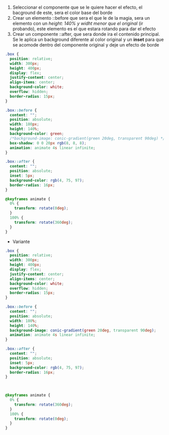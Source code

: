 
1. Seleccionar el componente que se le quiere hacer el efecto, el bacground de este, sera el color base del borde
2. Crear un elemento ::before que sera el que le de la magia, sera un elemento con un *height: 140% y widht menor que el original* (ir probando), este elemento es el que estara rotando para dar el efecto
3. Crear un componente ::after, que sera donde ira el contenido principal. Se le aplica un background diferente al color original y un **inset** para que se acomode dentro del componente original y deje un efecto de borde

```css
.box {
  position: relative;
  width: 300px;
  height: 400px;
  display: flex;
  justify-content: center;
  align-items: center;
  background-color: white;
  overflow: hidden;
  border-radius: 15px;
}

.box::before {
  content: "";
  position: absolute;
  width: 180px;
  height: 140%;
  background-color: green;
  /*background-image: conic-gradient(green 20deg, transparent 90deg) */
  box-shadow: 0 0 20px rgb(8, 8, 8);
  animation: animate 4s linear infinite;
}

.box::after {
  content: "";
  position: absolute;
  inset: 5px;
  background-color: rgb(4, 75, 97);
  border-radius: 16px;
}

@keyframes animate {
  0% {
    transform: rotate(0deg);
  }
  100% {
    transform: rotate(360deg);
  }
}
```

- Variante

```css
.box {
  position: relative;
  width: 300px;
  height: 400px;
  display: flex;
  justify-content: center;
  align-items: center;
  background-color: white;
  overflow: hidden;
  border-radius: 15px;
} 

.box::before {
  content: "";
  position: absolute;
  width: 180%;
  height: 140%;
  background-image: conic-gradient(green 20deg, transparent 90deg);
  animation: animate 4s linear infinite;
}

.box::after {
  content: "";
  position: absolute;
  inset: 5px;
  background-color: rgb(4, 75, 97);
  border-radius: 16px;
}

  

@keyframes animate {
  0% {
    transform: rotate(360deg);
  }
  100% {
    transform: rotate(0deg);
  }
}
```